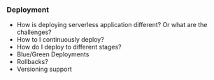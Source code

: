 ### Deployment  

* How is deploying serverless application different? Or what are the challenges?
* How to I continuously deploy?
* How do I deploy to different stages?
* Blue/Green Deployments
* Rollbacks? 
* Versioning support
